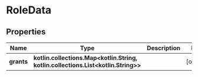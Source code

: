 
# RoleData

## Properties
Name | Type | Description | Notes
------------ | ------------- | ------------- | -------------
**grants** | **kotlin.collections.Map&lt;kotlin.String, kotlin.collections.List&lt;kotlin.String&gt;&gt;** |  |  [optional]



